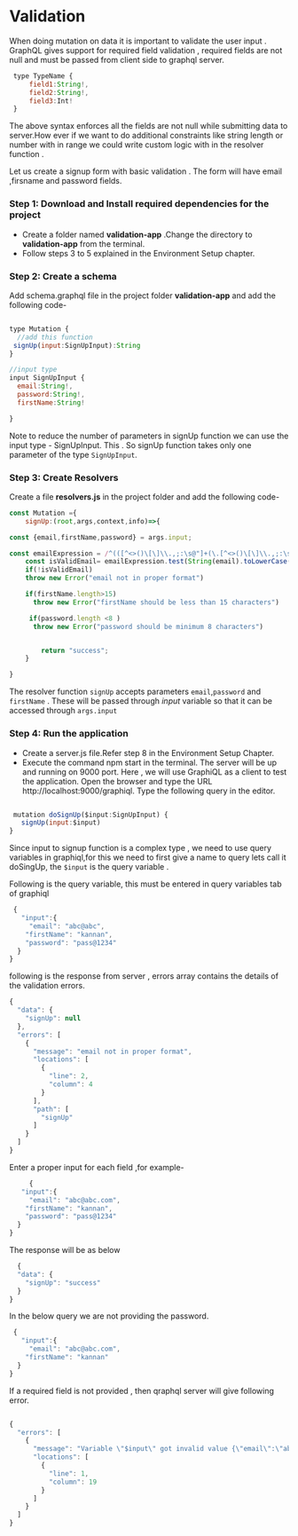 
# Validation

 When doing mutation on data it is important to validate the user input . GraphQL gives support for required field validation , required fields are not null and must be passed from client side to graphql server.

 ```javascript
  type TypeName {
      field1:String!,
      field2:String!,
      field3:Int!
  }

```

 The above syntax enforces all the fields are not null while submitting data to server.How ever if we want to do additional constraints like string length or number with in range we could write custom logic with in the resolver function .

 Let us create a signup form with basic validation . The form will have email ,firsname and password fields.

 ### Step 1: Download and Install required dependencies for the project  
- Create a folder named **validation-app** .Change the directory to **validation-app** from the terminal.
- Follow steps 3 to 5 explained in the Environment Setup chapter.
   
 ### Step 2: Create a schema  
 Add schema.graphql file in the project folder **validation-app** and add the following code-
 
  ```javascript

type Mutation {
    //add this function
   signUp(input:SignUpInput):String
}

//input type
input SignUpInput {
    email:String!,
    password:String!,
    firstName:String!

}


```
Note to reduce the number of parameters in signUp function we can use the input type - SignUpInput. This . So signUp function takes only one parameter of the type `SignUpInput`.  

### Step 3: Create Resolvers  
Create a file **resolvers.js** in the project folder and add the following code-

```javascript
const Mutation ={
    signUp:(root,args,context,info)=>{

const {email,firstName,password} = args.input;

const emailExpression = /^(([^<>()\[\]\\.,;:\s@"]+(\.[^<>()\[\]\\.,;:\s@"]+)*)|(".+"))@((\[[0-9]{1,3}\.[0-9]{1,3}\.[0-9]{1,3}\.[0-9]{1,3}\])|(([a-zA-Z\-0-9]+\.)+[a-zA-Z]{2,}))$/;
    const isValidEmail= emailExpression.test(String(email).toLowerCase())
    if(!isValidEmail)
    throw new Error("email not in proper format")

    if(firstName.length>15)
      throw new Error("firstName should be less than 15 characters")

     if(password.length <8 )
      throw new Error("password should be minimum 8 characters")


        return "success";
    }

}

```
The resolver function `signUp` accepts parameters `email`,`password` and `firstName` . These will be passed through *input* variable so that it can be accessed through `args.input`


### Step 4: Run the application

- Create a server.js file.Refer step 8 in the Environment Setup Chapter. 
- Execute the command npm start in the terminal. The server will be up and running on 9000 port. Here , we will use GraphiQL as a client   to test the application.
Open the browser and type the URL http://localhost:9000/graphiql. Type the following query in the editor.

```javascript

 mutation doSignUp($input:SignUpInput) {
   signUp(input:$input)
}


```

Since input to signup function is a complex type , we need to use query variables in graphiql,for this we need to first give a name to query lets call it doSingUp, the `$input` is the query variable .

Following is the query variable, this must be entered in query variables tab of graphiql

```javascript
 {
   "input":{
     "email": "abc@abc",
    "firstName": "kannan",
    "password": "pass@1234"
  }
}

```

following is the response from server , errors array contains the details of the validation errors.

```javascript
{
  "data": {
    "signUp": null
  },
  "errors": [
    {
      "message": "email not in proper format",
      "locations": [
        {
          "line": 2,
          "column": 4
        }
      ],
      "path": [
        "signUp"
      ]
    }
  ]
}


```

Enter a proper input for each field ,for example-

```javascript
     {
   "input":{
     "email": "abc@abc.com",
    "firstName": "kannan",
    "password": "pass@1234"
  }
}

```

The response will be as below

```javascript
  {
  "data": {
    "signUp": "success"
  }
}

```

In the below query we are not providing the password.

```javascript
 {
   "input":{
     "email": "abc@abc.com",
    "firstName": "kannan"
  }
}

```

If a required field is not provided , then qraphql server will give following error.

```javascript

{
  "errors": [
    {
      "message": "Variable \"$input\" got invalid value {\"email\":\"abc@abc.com\",\"firstName\":\"kannan\"}; Field value.password of required type String! was not provided.",
      "locations": [
        {
          "line": 1,
          "column": 19
        }
      ]
    }
  ]
}

```
